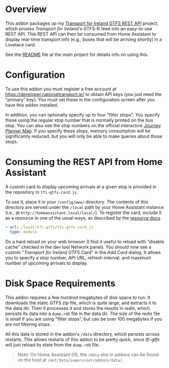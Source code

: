 # Overview
This addon packages up my [Transport for Ireland GTFS REST API](https://github.com/seanblanchfield/tfi-gtfs) project, which proxies *Transport for Ireland's* GTFS-R feed into an easy-to-use REST API. This REST API can then be consumed from Home Assistant to display real-time transport info (e.g., buses that will be arriving shortly) in a Lovelace card.

See the [README](https://github.com/seanblanchfield/tfi-gtfs) file at the main project for details info on using this. 

# Configuration
To use this addon you must register a free account at https://developer.nationaltransport.ie/ to obtain API keys (you just need the "primary" key). You must set these in the configuration screen after you have this addon installed.

In addition, you can optionally specify up to four "filter stops". You specify these using the regular stop number that is normally printed on the bus stop. You can also see the stop numbers on the official interactive [Journey Planner Map](https://www.transportforireland.ie/plan-a-journey/).  If you specify these stops, memory consumption will be significantly reduced, but you will only be able to make queries about those stops.

# Consuming the REST API from Home Assistant

A custom card to display upcoming arrivals at a given stop is provided in the repository in `tfi-gtfs-card.js`.

To use it, place it in your `/config/www/` directory. The contents of this directory are served under the `/local` path by your Home Assistant instance (i.e., at `http://homeassistant.local/local/`).  To register the card, include it as a resource in one of the usual ways, as described by the [resource docs](https://developers.home-assistant.io/docs/frontend/custom-ui/registering-resources/).

```yaml
- url: /local/tfi-gtfs/tfi-gtfs-card.js
  type: module
```

Do a hard reload on your web browser (I find it useful to reload with "disable cache" checked in the dev tool Network panel). You should now see a custom "*Transport for Ireland GTFS Card*" in the *Add Card* dialog. It allows you to specify a stop number, API URL, refresh interval, and maximum number of upcoming arrivals to display.

# Disk Space Requirements

This addon requires a few hundred megabytes of disk space to run. It downloads the static GTFS zip file, which is quite large, and extracts it to the data dir. Then it processes it and stores the results in *redis*, which persists its data into a `dump.rdb` file in the data dir. The size of the *redis* file is small if you are using "filter stops", but can be over 100 megabytes if you are not filtering stops.

All this data is stored in the addon's `/data` directory, which persists across restarts. This allows restarts of this addon to be pretty quick, since *tfi-gtfs* will just reload its state from the `dump.rdb` file.

> Note: On Home Assistant OS, the `/data` dirs in addons can be found on the host at `/mnt/data/supervisor/addons/data/`.
